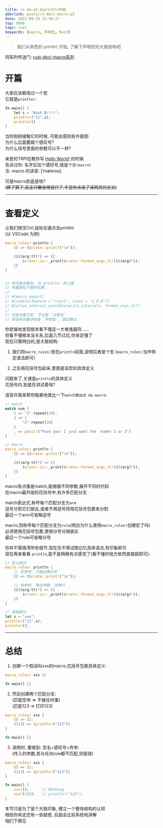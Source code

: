 ```yaml
---
title: rs-dm-p2-从println开始
abbrlink: posts/rs-decl-macro-p2
date: 2021-09-19 22:50:27
top: 9898
tags: rust
keywords: [macro, 声明宏, Rust]
---
```

> 我们从熟悉的 println! 开始, 了解下声明宏的大致结构吧  
<!-- more -->

同系列传送门: [rust-decl-macro系列](/categories/rust-decl-macro)

# 开篇  
大家应该都用过一个宏  
它就是`println!`:  

```rust 
fn main() {
	let s = "Rush B!!!!";
	println!("{}",s);
	println!()
}
```

当你刚刚接触它的时候, 可能会感到些许疑惑:  
为什么后面要跟个感叹号?  
为什么括号里面的参数可以不一样?  

亲爱的TRPl在教你写 [Hello World!](https://kaisery.github.io/trpl-zh-cn/ch01-02-hello-world.html#%E5%88%86%E6%9E%90%E8%BF%99%E4%B8%AA-rust-%E7%A8%8B%E5%BA%8F) 的时候  
告诉过你: 名字后加个感叹号,就是个`宏(macro)`  
注: macro 的读音: [ˈmækroʊ]

可是macro到底是啥?  
~~(算了算了,反正只要会用就行了,于是你点击了该网页的叉叉)~~  

- - -
# 查看定义  
让我们按住Ctrl,鼠标左键点击println!  
(以 VSCode 为例)  


```rust
macro_rules! println {
    () => ($crate::print!("\n"));

    ($($arg:tt)*) => ({
        $crate::io::_print($crate::format_args_nl!($($arg)*));
    })
}


// 你可能会看到, 在 println! 的上面
// 有着类似下面的玩意:  
// 
// #[macro_export]
// #[stable(feature = "rust1", since = "1.0.0")]
// #[allow_internal_unstable(print_internals, format_args_nl)]
// 
// 这些也属于宏, 不过是 `过程宏`
// 而该系列要讲的是 `声明宏`, 因此略过
```

你悲催地发现根本看不懂这一大堆鬼画符......  
但看不懂根本没关系,后面几节过后,你肯定懂了  
现在只需明白的,是大致结构:  

1. 我们将`macro_rules!`放在`println`前面,说明后者是个宏 
(`macro_rules!`当作特定语法即可)  

2. 之后用花括号包起来,里面是该宏的具体定义  

问题来了,关键是`println`的具体定义  
花括号内,到底在讲述着啥?  

请容许我来帮你粗暴地类比一下`match表达式 && macro`:  

```rust
// match
match num {
	1 => "1".repeat(10),
	2 => {
		"2".repeat(10)
	}
	_ => panic!("Fuck you! I just want the  numer 1 or 2")
}

// macro
macro_rules! println {
    () => ($crate::print!("\n"));

    ($($arg:tt)*) => ({
        $crate::io::_print($crate::format_args_nl!($($arg)*));
    })
}
```

macro有点像是match,能根据不同参数,展开不同的代码  
在macro最外层的花括号中,有许多匹配分支  

match表达式,称呼每个匹配分支为`arm`  
逗号分割它们彼此,或者不用逗号而用花括号包裹来分割  
最后一个arm可省略逗号  

macro,则称呼每个匹配分支为`rule`(明白为什么使用`macro_rules!`创建宏了吗)  
必须使用花括号包裹,使用分号分隔彼此  
最后一个rule可省略分号  

你并不需搞清所有细节,现在先不用试图记忆具体语法,有印象即可  
现在再来看看 `println`,是不是稍微有点感觉了(看不懂的地方依然直接跳即可):  

```rust
// 定义部分
macro_rules! println {
	// 空参时, 只输出换行符
    () => ($crate::print!("\n"));

	// 有参时, 输出参数, 并换行
    ($($arg:tt)*) => ({
        $crate::io::_print($crate::format_args_nl!($($arg)*));
    })
}

// 使用部分
let s = "xxx";
println!("{}",s);
println!();
```
- - -
# 总结  

1. 创建一个假设叫xxx的macro,花括号包裹具体定义:  

```rust
macro_rules! xxx {}

fn main() {}
```

2. 然后创建两个匹配分支:  
(匹配空参 => 不做任何事)  
(匹配123 => 打印123)  

```rust
macro_rules! xxx {
	() => {};
	(123) => {println!("123")}
}

fn main() {}
```

3. 调用时, 要做到: 宏名+感叹号+传参:  
(传入的参数,若与任何rule都不匹配,则报错)

```rust
macro_rules! xxx {
	() => {};
	(123) => {println!("123")}
}

fn main() {
	xxx!();      // Nothing
	xxx!(123);   // println!("123");
}
```

本节只是为了留个大致印象, 建立一个整体结构的认知  
相信你肯定还有一些疑惑, 后面会比较系统地讲解  
咱们下期见  